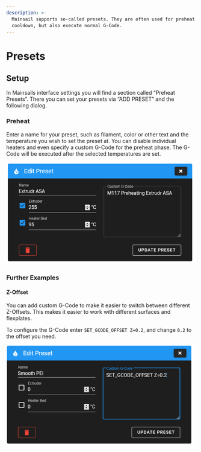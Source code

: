 ```yaml
---
description: >-
  Mainsail supports so-called presets. They are often used for preheat &
  cooldown, but also execute normal G-Code.
---
```


# Presets

## Setup <a href="#setup" id="setup"></a>

In Mainsails interface settings you will find a section called “Preheat Presets”. There you can set your presets via “ADD PRESET” and the following dialog.

### &#x20;Preheat <a href="#preheat" id="preheat"></a>

Enter a name for your preset, such as filament, color or other text and the temperature you wish to set the preset at. You can disable individual heaters and even specify a custom G-Code for the preheat phase. The G-Code will be executed after the selected temperatures are set.

![](../../.gitbook/assets/preheat.png)

### Further Examples <a href="#further-examples" id="further-examples"></a>

#### &#x20;**Z-Offset**

You can add custom G-Code to make it easier to switch between different Z-Offsets. This makes it easier to work with different surfaces and flexplates.

To configure the G-Code enter `SET_GCODE_OFFSET Z=0.2`, and change `0.2` to the offset you need.

![](../../.gitbook/assets/gcodeoffset.png)
